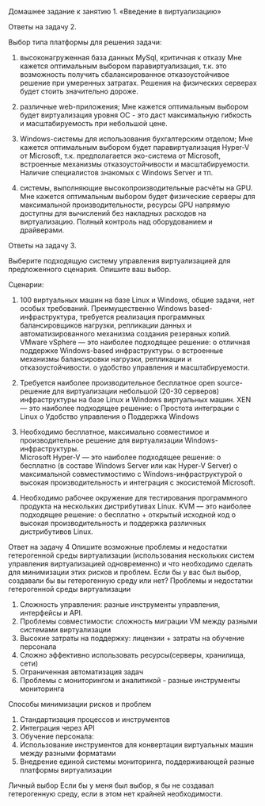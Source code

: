 Домашнее задание к занятию 1. «Введение в виртуализацию»

Ответы на задачу 2.

Выбор типа платформы для решения задачи:
1) высоконагруженная база данных MySql, критичная к отказу
	Мне кажется оптимальным выбором паравиртуализация, т.к. это возможность получить сбалансированное отказоустойчивое решение при умеренных затратах. 
	Решения на физических серверах будет стоить значительно дороже.

2) различные web-приложения;
	Мне кажется оптимальным выбором будет виртуализация уровня ОС - это даст максимальную гибкость и масштабируемость при небольшой цене.

3) Windows-системы для использования бухгалтерским отделом;
	Мне кажется оптимальным выбором будет паравиртуализация Hyper-V от Microsoft, т.к. предполагается эко-система от Microsoft, встроенные механизмы отказоустойчивости и масштабируемости. Наличие специалистов знакомых с Windows Server и тп.

4) системы, выполняющие высокопроизводительные расчёты на GPU.
	Мне кажется оптимальным выбором будет физические серверы для максимальной производительности, ресурсы GPU напрямую доступны для вычислений без накладных расходов на виртуализацию. Полный контроль над оборудованием и драйверами.



Ответы на задачу 3.

Выберите подходящую систему управления виртуализацией для предложенного сценария. Опишите ваш выбор.

Сценарии:

1. 100 виртуальных машин на базе Linux и Windows, общие задачи, нет особых требований. Преимущественно Windows based-инфраструктура, требуется реализация программных балансировщиков нагрузки, репликации данных и автоматизированного механизма создания резервных копий.
	VMware vSphere — это наиболее подходящее решение:
  o	 отличная поддержке Windows-based инфраструктуры.
  o	 встроенные механизмы балансировки нагрузки, репликации и отказоустойчивости.
  o	 удобство управления и масштабируемости.
	
2. Требуется наиболее производительное бесплатное open source-решение для виртуализации небольшой (20-30 серверов) инфраструктуры на базе Linux и Windows виртуальных машин.
	XEN — это наиболее подходящее решение:
  o	 Простота интеграции с Linux
  o	 Удобство управления
  o	 Поддержка Windows

3. Необходимо бесплатное, максимально совместимое и производительное решение для виртуализации Windows-инфраструктуры.	
		Microsoft Hyper-V — это наиболее подходящее решение:
  o	 бесплатно (в составе Windows Server или как Hyper-V Server)
  o  максимальной совместимостимо с Windows-инфраструктурой
  o	 высокая производительность и интеграция с экосистемой Microsoft.

4. Необходимо рабочее окружение для тестирования программного продукта на нескольких дистрибутивах Linux.
	KVM — это наиболее подходящее решение:
   o	бесплатно + открытый исходной код
   o	высокая производительность и поддержка различных дистрибутивов Linux.

Ответ на задачу 4
Опишите возможные проблемы и недостатки гетерогенной среды виртуализации (использования нескольких систем управления виртуализацией одновременно) и что необходимо сделать для минимизации этих рисков и проблем. Если бы у вас был выбор, создавали бы вы гетерогенную среду или нет?
 Проблемы и недостатки гетерогенной среды виртуализации
1. Сложность управления: разные инструменты управления, интерфейсы и API.
2. Проблемы совместимости: сложность миграции VM между разными системами виртуализации
3. Высокие затраты на поддержку: лицензии + затраты на обучение персонала
4. Сложно эффективно использовать ресурсы(серверы, хранилища, сети)
5. Ограниченная автоматизация задач
6. Проблемы с мониторингом и аналитикой - разные инструменты мониторинга

Способы минимизации рисков и проблем
1. Стандартизация процессов и инструментов
2. Интеграция через API
3. Обучение персонала:
4. Использование инструментов для конвертации виртуальных машин между разными форматами
5. Внедрение единой системы мониторинга, поддерживающей разные платформы виртуализации 

Личный выбор
Если бы у меня был выбор, я бы не создавал гетерогенную среду, если в этом нет крайней необходимости.

